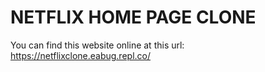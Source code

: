 # NETFLIX HOME PAGE CLONE
You can find this website online at this url: https://netflixclone.eabug.repl.co/
